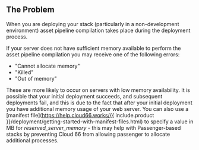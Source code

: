


## The Problem

When you are deploying your stack (particularly in a non-development environment) asset pipeline compilation takes place during the deployment process.

If your server does not have sufficient memory available to perform the asset pipeline compilation you may receive one of the following errors:

- "Cannot allocate memory"
- "Killed"
- "Out of memory"

These are more likely to occur on servers with low memory availability. It is possible that your initial deployment succeeds, and subsequent deployments fail, and this is due to the fact that after your initial deployment you have additional memory usage of your web server. You can also use a [manifest file](https://help.cloud66.works/{{ include.product }}/deployment/getting-started-with-manifest-files.html) to specify a value in MB for *reserved_server_memory* - this may help with Passenger-based stacks by preventing Cloud 66 from allowing passenger to allocate additional processes.




